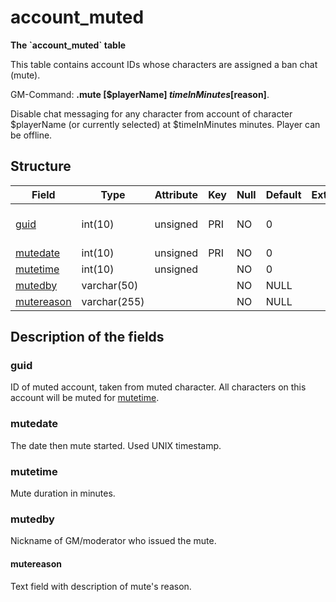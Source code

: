 # account\_muted

**The \`account\_muted\` table**


This table contains account IDs whose characters are assigned a ban chat (mute).


GM-Command: **.mute [$playerName] $timeInMinutes [$reason]**.

Disable chat messaging for any character from account of character $playerName (or currently selected) at $timeInMinutes minutes. Player can be offline.

## Structure

| Field                       | Type         | Attribute |  Key | Null | Default | Extra | Comment                  |
|-----------------------------|--------------|-----------|------|------|---------|-------|--------------------------|
| [guid](#guid)               | int(10)      | unsigned  |  PRI | NO   | 0       |       | Global Unique Identifier |
| [mutedate](#mutedate)       | int(10)      | unsigned  |  PRI | NO   | 0       |       |                          |
| [mutetime](#mutetime)       | int(10)      | unsigned  |      | NO   | 0       |       |                          |
| [mutedby](#mutedby)         | varchar(50)  |           |      | NO   | NULL    |       |                          |
| [mutereason](#mutereason)   | varchar(255) |           |      | NO   | NULL    |       |                          |

## Description of the fields

### guid

ID of muted account, taken from muted character. All characters on this account will be muted for [mutetime](#mutetime).

### mutedate

The date then mute started. Used UNIX timestamp.

### mutetime

Mute duration in minutes.

### mutedby

Nickname of GM/moderator who issued the mute.

#### mutereason

Text field with description of mute's reason.
